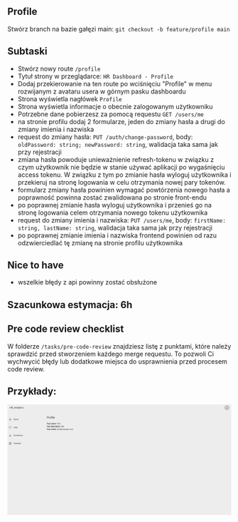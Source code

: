 ## Profile
Stwórz branch na bazie gałęzi main:
`git checkout -b feature/profile main`

## Subtaski
- Stwórz nowy route `/profile` 
- Tytuł strony w przeglądarce: `HR Dashboard - Profile`
- Dodaj przekierowanie na ten route po wciśnięciu "Profile" w menu rozwijanym z avataru usera w górnym pasku dashboardu
- Strona wyświetla nagłówek `Profile`
- Strona wyświetla informacje o obecnie zalogowanym użytkowniku
- Potrzebne dane pobierzesz za pomocą requestu `GET /users/me`
- na stronie profilu dodaj 2 formularze, jeden do zmiany hasła a drugi do zmiany imienia i nazwiska
- request do zmiany hasła: `PUT /auth/change-password`, body: `oldPassword: string; newPassword: string`, walidacja taka sama jak przy rejestracji
- zmiana hasła powoduje unieważnienie refresh-tokenu w związku z czym użytkownik nie będzie w stanie używać aplikacji po wygaśnięciu access tokenu. W związku z tym po zmianie hasła wyloguj użytkownika i przekieruj na stronę logowania w celu otrzymania nowej pary tokenów.
- formularz zmiany hasła powinien wymagać powtórzenia nowego hasła a poprawność powinna zostać zwalidowana po stronie front-endu
- po poprawnej zmianie hasła wyloguj użytkownika i przenieś go na stronę logowania celem otrzymania nowego tokenu użytkownika
- request do zmiany imienia i nazwiska: `PUT /users/me`, body: `firstName: string, lastName: string`, walidacja taka sama jak przy rejestracji
- po poprawnej zmianie imienia i nazwiska frontend powinien od razu odzwierciedlać tę zmianę na stronie profilu użytkownika

## Nice to have
- wszelkie błędy z api powinny zostać obsłużone

## Szacunkowa estymacja: 6h

## Pre code review checklist

W folderze `/tasks/pre-code-review` znajdziesz listę z punktami, które należy sprawdzić przed stworzeniem każdego merge requestu. To pozwoli Ci wychwycić błędy lub dodatkowe miejsca do usprawnienia przed procesem code review.

## Przykłady:
![Profile](./profile.png "Profile")

